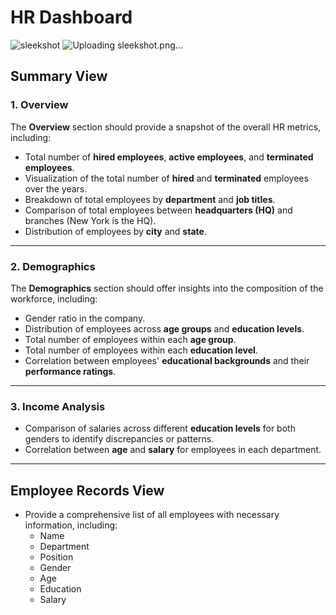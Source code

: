 #  HR Dashboard  

![sleekshot](https://github.com/user-attachments/assets/5ae4ee3e-b114-4a3c-bf5a-9d4f73971444)
![Uploading sleekshot.png…]()


## Summary View  

### 1. Overview  
The **Overview** section should provide a snapshot of the overall HR metrics, including:  
- Total number of **hired employees**, **active employees**, and **terminated employees**.  
- Visualization of the total number of **hired** and **terminated** employees over the years.  
- Breakdown of total employees by **department** and **job titles**.  
- Comparison of total employees between **headquarters (HQ)** and branches (New York is the HQ).  
- Distribution of employees by **city** and **state**.  

---

### 2. Demographics  
The **Demographics** section should offer insights into the composition of the workforce, including:  
- Gender ratio in the company.  
- Distribution of employees across **age groups** and **education levels**.  
- Total number of employees within each **age group**.  
- Total number of employees within each **education level**.  
- Correlation between employees' **educational backgrounds** and their **performance ratings**.  

---

### 3. Income Analysis  
- Comparison of salaries across different **education levels** for both genders to identify discrepancies or patterns.  
- Correlation between **age** and **salary** for employees in each department.  

---

## Employee Records View  
- Provide a comprehensive list of all employees with necessary information, including:  
  - Name  
  - Department  
  - Position  
  - Gender  
  - Age  
  - Education  
  - Salary  


